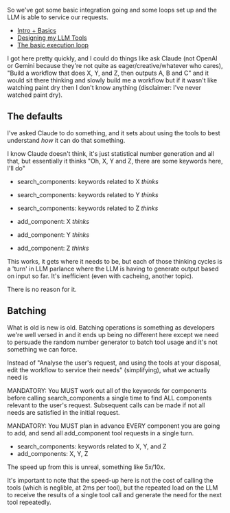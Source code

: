 So we've got some basic integration going and some loops set up and the LLM is able to service our requests.

- [Intro + Basics](/entries/an-adventure-in-llm+agent-development.html)
- [Designing my LLM Tools](/entries/llm-integration---designing-llm-tools.html)
- [The basic execution loop](/entries/llm-integration---a-basic-execution-loop.html)

I got here pretty quickly, and I could do things like ask Claude (not OpenAI or Gemini because they're not quite as eager/creative/whatever who cares), "Build a workflow that does X, Y, and Z, then outputs A, B and C" and it would sit there thinking and slowly build me a workflow but if it wasn't like watching paint dry then I don't know anything (disclaimer: I've never watched paint dry).

The defaults
--

I've asked Claude to do something, and it sets about using the tools to best understand *how* it can do that something. 

I know Claude doesn't think, it's just statistical number generation and all that, but essentially it thinks "Oh, X, Y and Z, there are some keywords here, I'll do"

- search_components: keywords related to X
*thinks*
- search_components: keywords related to Y
*thinks*
- search_components: keywords related to Z
*thinks*

- add_component: X
*thinks*
- add_component: Y
*thinks*
- add_component: Z
*thinks*

This works, it gets where it needs to be, but each of those thinking cycles is a 'turn' in LLM parlance where the LLM is having to generate output based on input so far. It's inefficient (even with cacheing, another topic).

There is no reason for it.

Batching
--

What is old is new is old. Batching operations is something as developers we're well versed in and it ends up being no different here except we need to persuade the random number generator to batch tool usage and it's not something we can force.

Instead of "Analyse the user's request, and using the tools at your disposal, edit the workflow to service their needs" (simplifying), what we actually need is

MANDATORY: You MUST work out all of the keywords for components before calling search_components a single time to find ALL components relevant to the user's request. Subsequent calls can be made if not all needs are satisfied in the initial request.

MANDATORY: You MUST plan in advance EVERY component you are going to add, and send all add_component tool requests in a single turn.

- search_components: keywords related to X, Y, and Z
- add_components: X, Y, Z

The speed up from this is unreal, something like 5x/10x.

It's important to note that the speed-up here is not the cost of calling the tools (which is neglible, at 2ms per tool), but the repeated load on the LLM to receive the results of a single tool call and generate the need for the next tool repeatedly.






